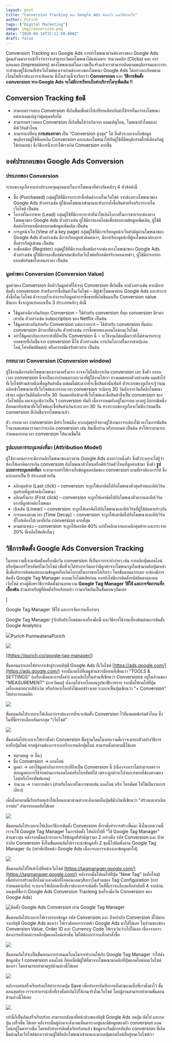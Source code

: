 ```yaml
---
layout: post
title: "Conversion Tracking ของ Google Ads คืออะไร และใช้ทำอะไร"
author: Purich
tags: ["Digital Marketing"]
image: img/conversion.png
date: "2020-04-14T15:11:58.000Z"
draft: false
---
```


Conversion Tracking ของ Google Ads การทำโฆษณาผ่านช่องทางของ Google Ads ผู้คนส่วนมากจะเข้าใจว่าเราจะสามารถวัดผลโฆษณาได้แค่เฉพาะ จำนวนคลิก (Clicks) และ การแสดงผล (Impressions) ของโฆษณาแต่ในความเป็นจริงแล้วเราสามารถติดตามพฤติกรรมและการกระทำของผู้ใช้งานที่เข้าเว็บไซต์ของเราผ่านช่องทางของโฆษณา Google Ads ได้อย่างละเอียดตามเงื่อนไขที่เราต้องการจะติดตาม ซึ่งในส่วนนี้จะเรียกว่า **Conversion** และ **วิธีการติดตั้ง conversion ทาง Google Ads จะไม่มีการเรียกเก็บค่าบริการใดๆเพิ่มเติม !!**

Conversion Tracking ข้อดี
-------------------------

*   สามาถตรวจสอบ Conversion ที่เกิดขึ้นเพื่อนำไปเปรียบเทียบกับค่าใช้จ่ายในการลงโฆษณาแต่ละแคมเปญว่าคุ้มทุนหรือไม่
*   สามารถตรวจสอบ Conversion ที่เกิดขึ้นได้ว่าเกิดจาก แคมเปญไหน, โฆษณาตัวไหนและ คีย์เวิร์ดตัวไหน
*   สามารถเปลี่ยน **การเสนอราคา** เป็น “Conversion สูงสุด” ได้ ซึ่งตัวระบบจะเก็บข้อมูลพฤติกรรมผู้ใช้ที่เคยเกิด Conversion และแสดงโฆษณาให้กับผู้ใช้ที่มีพฤติกรรมใกล้เคียงกับผู้ใช้ก่อนหน้า ซึ่งวิธีการนี้จะทำให้เราเกิด Conversion มากขึ้น

องค์ประกอบของ Google Ads Conversion
-----------------------------------

### ประเภทของ Conversion

ระบบของกูเกิ้ลจะแบ่งประเภทจุดมุ่งหมายในการโฆษณาที่ต่างกันหลักๆ 4 หัวข้อดังนี้

*   ซื้อ (Purchased) กลุ่มผู้ใช้ที่มีการกระทำซื้อสินค้าภายในเว็บไซต์ จากช่องทางโฆษณาของ Google Ads ตัวอย่างเช่น ผู้ใช้กดโฆษณาเข้ามาและทำการสั่งซื้อสินค้าหรือบริการภายในเว็บไซต์ เป็นต้น
*   โอกาสในการขาย (Lead) กลุ่มผู้ใช้ที่มีการกระทำที่นำให้เกิดโอกาสในการขายจากช่องทางโฆษณาของ Google Ads ตัวอย่างเช่น ผู้ใช้มีการแอดไลน์เพื่อสอบถามข้อมูลเพิ่มเติม, ผู้ใช้มีติดต่อโทรหาเพื่อสอบถามข้อมูลเพิ่มเติม เป็นต้น
*   การดูหน้าเว็บ (View of a key page) กลุ่มผู้ใช้ที่มีการเรียกดูหน้าเว็บสำคัญผ่านโฆษณาของ Google Ads ตัวอย่างเช่น มีการเรียกดูหน้าติดต่อเรา, มีการเรียกดูหน้าที่ผู้ลงโฆษณาต้องการสื่อสารกับผู้เข้าชม เป็นต้น
*   ลงชื่อสมัคร (Register) กลุ่มผู้ใช้ที่มีการลงชื่อสมัครจากช่องทางโฆษณาของ Google Ads ตัวอย่างเช่น ผู้ใช้มีการลงชื่อสมัครสมาชิกกับเว็บไซต์หรือสมัครรับจดหมายข่าว, ผู้ใช้มีการกรอกแบบฟอร์มขอใบเสนอราคา เป็นต้น

### มูลค่าของ Conversion (Conversion Value)

มูลค่าของ Conversion คือตัววัดมูลค่าที่ได้จาก Conversion ที่เกิดขึ้น ยกตัวอย่างเช่น หากมีการติดตั้ง conversion สำหรับการซื้อสินค้าในเว็บไซต์ – มีผู้เข้าโฆษณาผ่าน Google Ads และทำการสั่งซื้อในเว็บไซต์ ตัวระบบก็จะทำการเก็บมูลค่าการซื้อขายที่เกิดขึ้นมาเป็น Conversion value นั่นเอง ซึ่งจะถูกแบ่งออกเป็น 3 ประเภทหลักๆ ดังนี้

*   ใช้มูลค่าเดียวกันกับทุก Conversion – ใช้สำหรับ conversion ที่ทุก conversion มีราคาเท่ากัน ตัวอย่างเช่น subscription ของ Netflix เป็นต้น
*   ใช้มูลค่าต่างกันสำหรับ Conversion แต่ละรายการ – ใช้สำหรับ conversion ที่แต่ละ conversion มีราคาที่ต่างกัน ตัวอย่างเช่น การซื้อขายของออนไลน์บนเว็บไซต์
*   อย่าใช้มูลค่ากับการกระทำที่ถือเป็น Conversion นี้ – จะใช้งานก็ต่อเมื่อเรายังไม่สามารถระบุยอดขายที่เกิดขึ้นจาก conversion นี้ได้ ตัวอย่างเช่น การเกิดโอกาสในการขาย(แอดไลน์,โทรศัพท์ติดต่อ) หรือการสมัครรับข่าวสาร เป็นต้น

### กรอบเวลา Conversion (Conversion window)

ผู้ใช้งานมีการคลิกโฆษณาของเรามาครั้งแรก อาจจะไม่ได้มีการเกิด conversion เลย ซึ่งตัว กรอบเวลา conversion นี้จะเป็นการกำหนดระยะเวลาที่ผู้ใช้งานให้เรา ทางผมขอยกตัวอย่างเช่น ผมเข้าไปที่เว็บไซต์ร้านค้าหนึ่งเพื่อดูสินค้านั้น แต่ผมไม่สะดวกที่จะซื้อสินค้านั้นทันที ตัวระบบของกูเกิ้ลจะรู้ว่าผมคลิกเข้าโฆษณามาที่เว็บไซต์และกรอบเวลา conversion จะมีอายุ 30 วันนับจากวันที่คลิกโฆษณาเข้ามา อยู่มาวันดีคืนดีภายใน 30 วันผมกลับเข้ามาที่เว็บไซต์และซื้อสินค้าซึ่งเป็น conversion ของเว็บไซต์นั้น ผมจะถูกนับว่าเป็น 1 conversion ทันที เนื่องจากผมยังอยู่ในกรอบเวลาอยู่ อีกกรณีหนึ่งคือผมกลับเข้ามาที่เว็บไซต์และซื้อสินค้าเกินระยะเวลา 30 วัน ทางระบบของกูเกิ้ลจะไม่นับว่าผมเป็น conversion ที่เกิดขึ้นจากโฆษณาแล้ว

ตัว กรอบเวลา conversion มีประโยชน์คือ บางกลุ่มธุรกิจทางผู้ใช้งานอาจจะต้องใช้เวลาในการตัดสินใจนานพอสมควรจนกว่าจะเกิด conversion เช่น สินเชื่อบ้าน หรือรถยนต์ เป็นต้น ทำให้เราสามารถกำหนดกรอบเวลา conversion ให้นานขึ้นได้

### รูปแบบการระบุแหล่งที่มา (Attribution Model)

ผู้ใช้บางคนอาจจะมีการคลิกโฆษณาของเราผ่าน Google Ads มากกว่าหนึ่งตัว ซึ่งตัวระบบจะไม่รู้ว่าต้องให้เครดิตการเกิด conversion กับโฆษณาตัวไหนหรือคีย์เวิร์ดตัวไหนที่ลูกค้าเข้ามา ซึ่งตัว **รูปแบบการระบุแหล่งที่มา** จะสามารถทำให้เราเก็บข้อมูลเครดิตของ conversion ตามที่เราต้องการได้ ซึ่งแบ่งออกเป็น 5 ประเภทด้วยกัน

*   คลิกสุดท้าย (Last click) – conversion จะถูกให้เครดิตไปกับโฆษณาตัวสุดท้ายและคีย์เวิร์ดสุดท้ายที่ลูกค้าคลิกโฆษณา
*   คลิกครั้งแรก (First click) – conversion จะถูกให้เครดิตไปกับโฆษณาตัวแรกและคีย์เวิร์ดแรกที่ลูกค้าคลิกโฆษณา
*   เชิงเส้น (Linear) – conversion จะถูกให้เครดิตไปกับโฆษณาและคีย์เวิร์ดที่ผู้ใช้ค้นหาเท่าๆกัน
*   การลดลงตามเวลา (Time Decay) – conversion จะถูกให้เครดิตไปกับโฆษณาและคีย์เวิร์ดที่ใกล้เคียงไปเวลาที่เกิด conversion มากที่สุด
*   ตามตำแหน่ง – conversion จะถูกให้เครดิต 40% แก่ทั้งคลิกแรกและคลิกสุดท้าย และกระจาย 20% ที่เหลือให้คลิกอื่นๆ

วิธีการติดตั้ง Google Ads Conversion Tracking
---------------------------------------------

ในบทความนี้จะมาติดตั้งเครื่องมือวัด conversion ที่เป็นการกระทำง่ายๆ เช่น การคลิกปุ่มแอดไลน์ หรือปุ่มเบอร์โทรศัพท์ในเว็บไซต์ เพื่อที่จะได้ทำการวัดผลว่ามีลูกค้าจากโฆษณากูเกิ้ลเข้ามาคลิกปุ่มเหล่านี้เพื่อทำการติดต่อสอบถามข้อมูลหรือเกิดโอกาสในการขายให้กับเรา โดยขั้นตอนแรกเลย จะต้องมีการติดตั้ง Google Tag Manager ลงบนเว็บไซต์เสียก่อน หากยังไม่มีการติดตั้งรหัสติดตามลงบนเว็บไซต์ ทางผู้ศึกษาวิธีการติดตั้งผ่านบทความ **Google Tag Manager วิธีใช้ และการจัดการแท็กเบื้องต้น** ส่วนสำหรับผู้ที่ติดตั้งเรียบร้อยแล้ว เรามาเริ่มกันเป็นขั้นตอนๆกันเลย

[

Google Tag Manager วิธีใช้ และการจัดการแท็กง่ายๆ

Google Tag Manager รู้จักกับประโยชน์ของเครื่องมือนี้ และวิธีการใช้งานเบื้องต้นผ่านการติดตั้ง Google Analytics

![](https://purich.co/icons/icon-512x512.png)Purich PumiwatanaPurich

![](https://webmeupdigital.com/content/images/2020/04/google-tag-manager.png)

](https://purich.co/google-tag-manager/)

ขั้นตอนแรกเลยให้ทำการเข้าสู่ระบบบัญชี Google Ads ที่เว็บไซต์ [https://ads.google.com/](https://ads.google.com/) จากนั้นกดไปที่เมนูด้านขวามือบนที่เขียนว่า "TOOLS & SETTINGS" (เครื่องมือและการตั้งค่า) และคลิกไปในส่วนที่เขียนว่า Conversions อยู่ในส่วนของ "MEASUREMENT" (การวัดผล) สังเกตได้จากไอคอนรูปนาฬิกาทราย จากนั้นให้กดไปที่ปุ่มเครื่องหมายบวกสีนํ้าเงิน หรือถ้าหากใครยังไม่เคยสร้างเลย ระบบจะขึ้นปุ่มเขียนว่า "+ Conversion" ให้ทำการกดคลิก

![](https://webmeupdigital.com/content/images/2020/04/image-7.png)

ขั้นตอนถัดไประบบจะให้เลือกว่าเราต้องการที่จะจะติดตั้ง Conversion ไว้ที่แพลตฟอร์มตัวไหน ซึ่งในที่นี้เราจะเลือกอันแรกสุด "เว็บไซต์"

![](https://webmeupdigital.com/content/images/2020/04/image-8.png)

ขั้นต่อถัดไประบบจะให้เราตั้งค่า Conversion พื้นฐานโดนในบทความนี้เราจะมายกตัวอย่างวิธีการแทร็กปุ่มไลน์ หากผู้อ่านต้องการจะแทร็กการคลิกปุ่มไลน์ สามารถตั้งค่าตามนี้ได้เลย

*   หมวดหมู่ -> อื่นๆ
*   ชื่อ Conversion -> แอดไลน์
*   มูลค่า -> อย่าใช้มูลค่ากับการกระทำที่ถือเป็น Conversion นี้ (เนื่องจากเราไม่สามารถตรวจสอบมูลค่าการใช้จ่ายผ่านการแอดไลน์หรือโทรศัพท์ได้ เพราะลูกค้าจะไปจบการขายที่ช่องทางของไลน์หรือโทรศัพท์แทน)
*   จำนวน -> รายการเดียว (สำหรับโอกาสในการขายเช่น แอดไลน์ หรือ โทรศัพท์ ให้ใช้เป็นรายการเดียว)

เมื่อตั้งค่าตามนี้เรียบร้อยแล้วให้เลื่อนลงมาด้านล่างจะสังเกตเห็นปุ่มสีนํ้าเงินที่เขียนว่า "สร้างและดำเนินการต่อ" สามารถกดคลิกได้เลย

![](https://webmeupdigital.com/content/images/2020/04/image-9.png)

ขั้นตอนถัดไประบบจะให้เลือกวิธีการติดตั้ง Conversion ที่เราพึ่งทำการสร้างขึ้นมา ซึ่งในบทความนี้เราจะใช้ Google Tag Manager ในการติดตั้ง ให้คลิกไปที่ "ใช้ Google Tag Manager" ด้านขวาสุด หลังจากนั้นแล้วระบบจะให้ข้อมูลที่สำคัญเรามา 2 อย่างคือ รหัส Conversion และ ป้ายกำกับ Conversion ซึ่งในขั้นตอนถัดไปเราจะนำข้อมูลทั้ง 2 ชุดนี้ไปติดตั้งผ่าน Google Tag Manager กัน (อย่าพึ่งปิดหน้า Google Ads เนื่องจากเราจะต้องเอาข้อมูลมาใส่)

![](https://webmeupdigital.com/content/images/2020/04/image-11.png)

ขั้นตอนถัดไปให้เข้าไปที่หน้าเว็บไซต์ [https://tagmanager.google.com/](https://tagmanager.google.com/) หลังจากนั้นให้กดไปที่ปุ่ม "New Tag" (แท็กใหม่) เพื่อทำการสร้างแท็กใหม่ และคลิกที่ไอคอนกลมๆสีเทาๆในส่วนของ Tag Configuration (การกำหนดค่าแท็ก) ระบบจะให้เลือกแท็กที่เราต้องการจะติดตั้ง ในที่นี้เราจะเลือกแท็กลำดับที่ 4 จากด้านบนสุดที่ชื่อว่า Google Ads Conversion Tracking (เครื่องมือวัด Conversion ของ Google Ads)

![ติดตั้ง Google Ads Conversion ผ่าน Google Tag Manager](https://webmeupdigital.com/content/images/2020/04/image-6.png)

ขั้นตอนถัดไประบบจะให้เรากรอกข้อมูล รหัส Conversion และ ป้ายกำกับ Conversion ที่ได้มากจากบัญชี Google Ads ของเรา ให้เราคัดลอกจากหน้า Google Ads มาใส่ได้เลย ในส่วนของช่อง Conversion Value, Order ID และ Currency Code ให้เราเว้นว่างไปได้เลย เนื่องจากเราต้องการแท็กแค่การคลิกปุ่มแอดไลน์เท่านั้น ไม่ได้ต้องการจะแท็กคำสั่งซื้อ

![](https://webmeupdigital.com/content/images/2020/04/image-12.png)

ขั้นตอนถัดไปจะเป็นขั้นตอนการกำหนดเงื่อนไขการทำงานให้กับ Google Tag Manager ว่าให้ส่งข้อมูลนับ 1 conversion แอดไลน์ ก็ต่อเมื่อมีผู้ใช้ที่มาจากโฆษณามาคลิกที่ปุ่มแอดไลน์บนเว็บไซต์ของเรา โดยสามารถทำตามรูปด้านล่างนี้ได้เลย

![](https://webmeupdigital.com/content/images/2020/04/Apr-05-2563-19-59-54.gif)

หลังจากทำเสร็จเรียบร้อยให้ทำการกดปุ่ม Save เพื่อทำการบันทึกการตั้งค่าของแท็กที่เราตั้งค่าไว้ ขั้นตอนสุดท้าย เราจะทำการนำสิ่งที่เราตั้งค่ากันไปใช้งานจริงในเว็บไซต์ โดยผู้อ่านสามารถทำตามขั้นตอนด้านล่างนี้ได้เลย

![](https://webmeupdigital.com/content/images/2020/04/Apr-05-2563-20-13-59.gif)

เท่านี้ก็เป็นอันเสร็จเรียบร้อย สามารถกลับมาที่หน้าต่างของบัญชี Google Ads กดปุ่ม ถัดไป และกดปุ่ม เสร็จสิ้น ได้เลย หลังจากนั้นผู้อ่านจะสังเกตเห็นตารางอยู่และมีข้อมูลของตัว conversion แอดไลน์อยู่ในตารางนั้น โดยหลังทำการติดตั้งเรียบร้อยแล้ว ข้อมูลจะเริ่มมีการบันทึก conversion ที่เกิดขึ้นผ่านในเว็บไซต์ของเราผ่านผู้ใช้ที่คลิกโฆษณาเข้ามาและมากดปุ่มแอดไลน์ที่อยู่บนเว็บไซต์เรา